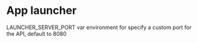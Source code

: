 # App launcher

LAUNCHER_SERVER_PORT var environment for specify a custom port for the API, default to 8080
